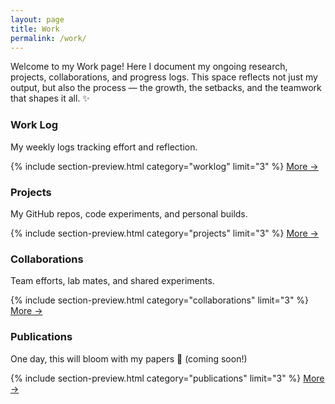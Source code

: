 ```yaml
---
layout: page
title: Work
permalink: /work/
---
```


<div class="work-intro">
  Welcome to my Work page!  
  Here I document my ongoing research, projects, collaborations, and progress logs.  
  This space reflects not just my output, but also the process — the growth, the setbacks, and the teamwork that shapes it all. ✨
</div>

<!-- full-width grid ↓ -->
<div class="work-grid">

  <!-- Work Log -->
  <div class="work-block">
    <h3>Work Log</h3>
    <p>My weekly logs tracking effort and reflection.</p>
    {% include section-preview.html category="worklog" limit="3" %}
    <a href="{{ site.baseurl }}/categories/worklog" class="button">More →</a>
  </div>

  <!-- Projects -->
  <div class="work-block">
    <h3>Projects</h3>
    <p>My GitHub repos, code experiments, and personal builds.</p>
    {% include section-preview.html category="projects" limit="3" %}
    <a href="{{ site.baseurl }}/categories/projects" class="button">More →</a>
  </div>

  <!-- Collaborations -->
  <div class="work-block">
    <h3>Collaborations</h3>
    <p>Team efforts, lab mates, and shared experiments.</p>
    {% include section-preview.html category="collaborations" limit="3" %}
    <a href="{{ site.baseurl }}/categories/collaborations" class="button">More →</a>
  </div>

  <!-- Publications -->
  <div class="work-block">
    <h3>Publications</h3>
    <p>One day, this will bloom with my papers 🌸 (coming soon!)</p>
    {% include section-preview.html category="publications" limit="3" %}
    <a href="{{ site.baseurl }}/categories/publications" class="button">More →</a>
  </div>

</div>
